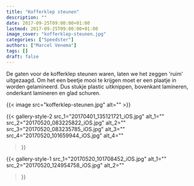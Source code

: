 ```yaml
---
title: "Kofferklep steunen"
description: ""
date: 2017-09-25T09:00:00+01:00
lastmod: 2017-09-25T09:00:00+01:00
image_cover: "kofferklep-steunen.jpg"
categories: ["Speedster"]
authors: ["Marcel Venema"] 
tags: []
draft: false
---
```


De gaten voor de kofferklep steunen waren, laten we het zeggen 'ruim' uitgezaagd. Om het een beetje mooi te krijgen moet er een plaatje in worden gelamineerd. Dus stukje plastic uitknippen, bovenkant lamineren, onderkant lamineren en glad schuren.

<!--more-->
{{< image src="kofferklep-steunen.jpg" alt="" >}}

{{< gallery-style-2 
  src_1="20170401_135121721_iOS.jpg" alt_1="" 
  src_2="20170520_083225822_iOS.jpg" alt_2="" 
  src_3="20170520_083235785_iOS.jpg" alt_3="" 
  src_4="20170520_101659944_iOS.jpg" alt_4=""
>}}
&nbsp;

{{< gallery-style-1 
  src_1="20170520_101708452_iOS.jpg" alt_1="" 
  src_2="20170520_124954758_iOS.jpg" alt_2="" 
>}}

&nbsp;
